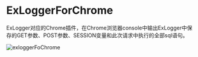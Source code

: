 # ExLoggerForChrome
ExLogger对应的Chrome插件，在Chrome浏览器console中输出ExLogger中保存的GET参数、POST参数、SESSION变量和此次请求中执行的全部sql语句。

![exloggerFoChrome](http://olg0f7rvw.bkt.clouddn.com/exloger_for_chrome.jpg)